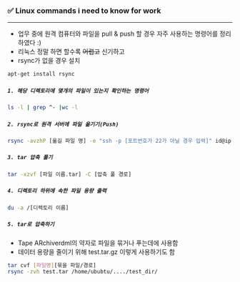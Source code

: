 ### ✅ Linux commands i need to know for work

---

- 업무 중에 원격 컴퓨터와 파일을 pull & push 할 경우 자주  사용하는 명령어를 정리하였다 :)
- 리눅스 정말 하면 할수록 ~~어렵고~~ 신기하고 
- rsync가 없을 경우 설치

``` bash
apt-get install rsync
```



##### `1. 해당 디렉토리에 몇개의 파일이 있는지 확인하는 명령어`

``` bash
ls -l | grep ^- |wc -l
```



##### `2. rsync로 원격 서버에 파일 옮기기(Push)`

``` bash
rsync -avzhP [옮길 파일 명] -e "ssh -p [포트번호가 22가 아닐 경우 입력]" id@ip
```



##### `3. tar 압축 풀기`

``` bash
tar -xzvf [파일 이름.tar] -C [압축 풀 경로]
```



##### `4. 디렉토리 하위에 속한 파일 용량 출력`

``` bash
du -a /[디렉토리 이름]
```



##### `5. tar로 압축하기`

- Tape ARchiverdml의 약자로 파일을 묶거나 푸는데에 사용함
- 데이터 용량을 줄이기 위해 test.tar.gz 이렇게 사용하기도 함

``` bash
tar cvf [파일명][묶을 파일/경로]
rsync -zvh test.tar /home/ububtu/..../test_dir/
```

